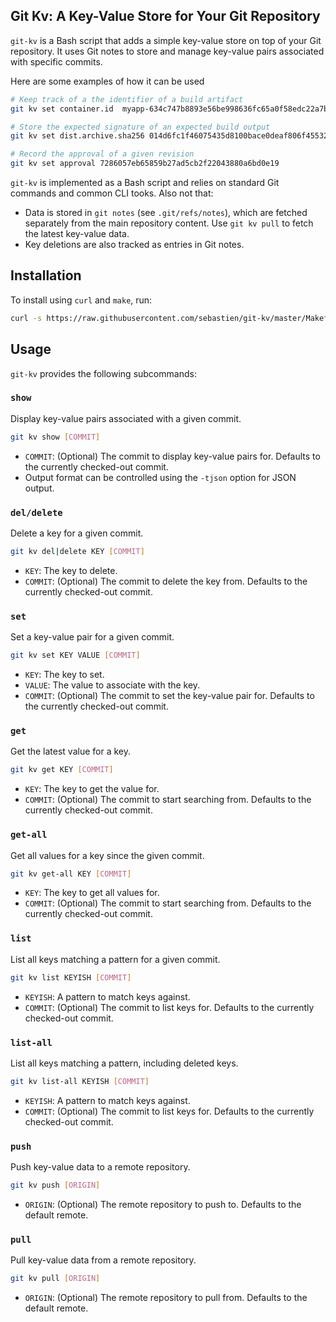 ## Git Kv: A Key-Value Store for Your Git Repository

`git-kv` is a Bash script that adds a simple key-value store on top of your Git
repository. It uses Git notes to store and manage key-value pairs associated
with specific commits.

Here are some examples of how it can be used

```bash
# Keep track of a the identifier of a build artifact
git kv set container.id  myapp-634c747b8893e56be998636fc65a0f58edc22a7b

# Store the expected signature of an expected build output
git kv set dist.archive.sha256 014d6fc1f46075435d8100bace0deaf806f455326c941bf7ed2553e553287de1

# Record the approval of a given revision
git kv set approval 7286057eb65859b27ad5cb2f22043880a6bd0e19
```

`git-kv` is implemented as a Bash script and relies on standard Git commands
and common CLI tooks. Also not that:
- Data is stored in `git notes` (see `.git/refs/notes`), which are fetched
  separately from the main repository content. Use `git kv pull` to fetch the
  latest key-value data.
- Key deletions are also tracked as entries in Git notes.

## Installation

To install using `curl` and `make`, run:

```bash
curl -s https://raw.githubusercontent.com/sebastien/git-kv/master/Makefile | make -f /dev/stdin install
```

## Usage

`git-kv` provides the following subcommands:

### `show`

Display key-value pairs associated with a given commit.

```sh
git kv show [COMMIT]
```

- `COMMIT`: (Optional) The commit to display key-value pairs for. Defaults to the currently checked-out commit.
- Output format can be controlled using the `-tjson` option for JSON output.

### `del/delete`

Delete a key for a given commit.


```sh
git kv del|delete KEY [COMMIT]
```

- `KEY`: The key to delete.
- `COMMIT`: (Optional) The commit to delete the key from. Defaults to the currently checked-out commit.

### `set`

Set a key-value pair for a given commit.

```sh
git kv set KEY VALUE [COMMIT]
```

- `KEY`: The key to set.
- `VALUE`: The value to associate with the key.
- `COMMIT`: (Optional) The commit to set the key-value pair for. Defaults to the currently checked-out commit.

### `get`

Get the latest value for a key.

```sh
git kv get KEY [COMMIT]
```

- `KEY`: The key to get the value for.
- `COMMIT`: (Optional) The commit to start searching from. Defaults to the currently checked-out commit.

### `get-all`

Get all values for a key since the given commit.

```sh
git kv get-all KEY [COMMIT]
```

- `KEY`: The key to get all values for.
- `COMMIT`: (Optional) The commit to start searching from. Defaults to the currently checked-out commit.

### `list`

List all keys matching a pattern for a given commit.

```sh
git kv list KEYISH [COMMIT]
```

- `KEYISH`: A pattern to match keys against.
- `COMMIT`: (Optional) The commit to list keys for. Defaults to the currently checked-out commit.

### `list-all`

List all keys matching a pattern, including deleted keys.

```sh
git kv list-all KEYISH [COMMIT]
```

- `KEYISH`: A pattern to match keys against.
- `COMMIT`: (Optional) The commit to list keys for. Defaults to the currently checked-out commit.

### `push`

Push key-value data to a remote repository.


```sh
git kv push [ORIGIN]
```

- `ORIGIN`: (Optional) The remote repository to push to. Defaults to the default remote.

### `pull`

Pull key-value data from a remote repository.

```sh
git kv pull [ORIGIN]
```

- `ORIGIN`: (Optional) The remote repository to pull from. Defaults to the default remote.


